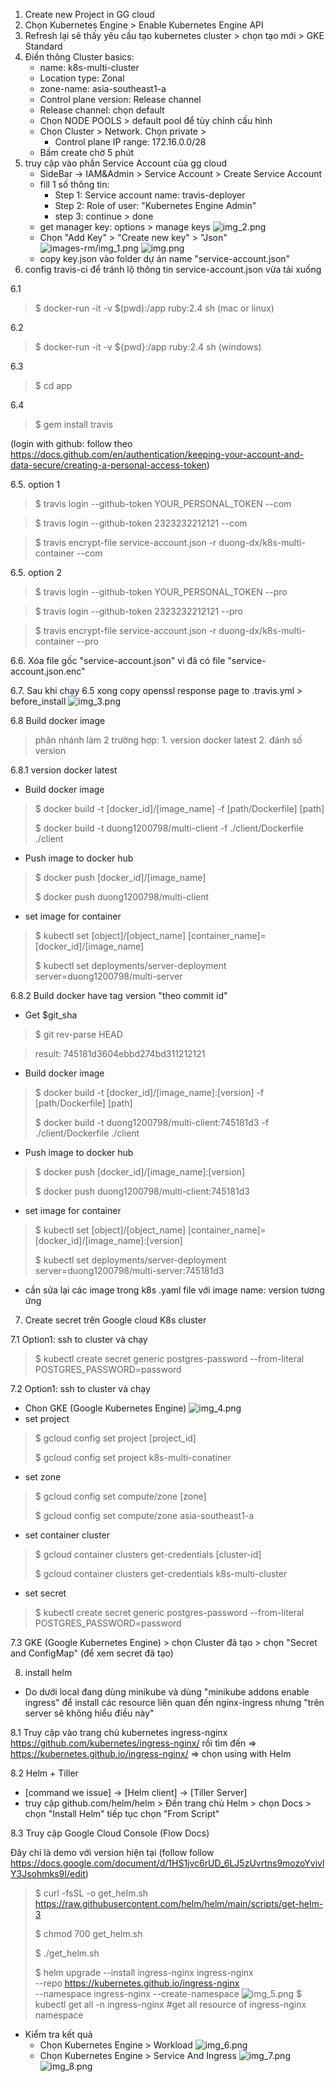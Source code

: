 1. Create new Project in GG cloud
2. Chọn Kubernetes Engine > Enable Kubernetes Engine API
3. Refresh lại sẽ thấy yêu cầu tạo kubernetes cluster > chọn tạo mới > GKE Standard
4. Điền thông Cluster basics:
   - name: k8s-multi-cluster
   - Location type: Zonal
   - zone-name: asia-southeast1-a
   - Control plane version: Release channel
   - Release channel: chọn default
   - Chọn NODE POOLS > default pool để tùy chỉnh cấu hình
   - Chọn Cluster > Network. Chọn private > 
       + Control plane IP range: 172.16.0.0/28
   - Bấm create chờ 5 phút
5. truy cập vào phần Service Account của gg cloud
   - SideBar -> IAM&Admin > Service Account > Create Service Account
   - fill 1 số thông tin:
       + Step 1: Service account name: travis-deployer
       + Step 2: Role of user: "Kubernetes Engine Admin"
       + step 3: continue > done
   - get manager key: options > manage keys
   ![img_2.png](img_2.png)
   - Chọn "Add Key" > "Create new key" > "Json"
   ![images-rm/img_1.png](img_1.png)
   ![img.png](img.png)
   - copy key.json vào folder dự án name "service-account.json"
6. config travis-ci để tránh lộ thông tin service-account.json vừa tải xuống

6.1
> $ docker-run -it -v $(pwd):/app ruby:2.4 sh (mac or linux)

6.2
> $ docker-run -it -v ${pwd}:/app ruby:2.4 sh (windows)

6.3
> $ cd app

6.4
> $ gem install travis

(login with github: follow theo https://docs.github.com/en/authentication/keeping-your-account-and-data-secure/creating-a-personal-access-token)

6.5. option 1

> $ travis login  --github-token YOUR_PERSONAL_TOKEN --com

> $ travis login  --github-token 2323232212121 --com

> $ travis encrypt-file service-account.json -r duong-dx/k8s-multi-container --com

6.5. option 2

> $ travis login  --github-token YOUR_PERSONAL_TOKEN --pro

> $ travis login  --github-token 2323232212121 --pro

> $ travis encrypt-file service-account.json -r duong-dx/k8s-multi-container --pro

6.6. Xóa file gốc "service-account.json" vì đã có file "service-account.json.enc"

6.7. Sau khi chạy 6.5 xong copy openssl response page to .travis.yml > before_install
![img_3.png](img_3.png)

6.8 Build docker image
> phân nhánh làm 2 trường hợp: 1. version docker latest 2. đánh số version

6.8.1 version docker latest
- Build docker image

> $ docker build -t [docker_id]/[image_name] -f [path/Dockerfile] [path]
> 
> $ docker build -t duong1200798/multi-client -f ./client/Dockerfile ./client

- Push image to docker hub
> $ docker push [docker_id]/[image_name]
> 
> $ docker push duong1200798/multi-client

- set image for container
> $ kubectl set [object]/[object_name] [container_name]=[docker_id]/[image_name]
> 
> $ kubectl set deployments/server-deployment server=duong1200798/multi-server

6.8.2 Build docker have tag version "theo commit id"
- Get $git_sha

> $ git rev-parse HEAD

> result: 745181d3604ebbd274bd311212121

- Build docker image

> $ docker build -t [docker_id]/[image_name]:[version] -f [path/Dockerfile] [path]
>
> $ docker build -t duong1200798/multi-client:745181d3 -f ./client/Dockerfile ./client

- Push image to docker hub
> $ docker push [docker_id]/[image_name]:[version]
>
> $ docker push duong1200798/multi-client:745181d3

- set image for container
> $ kubectl set [object]/[object_name] [container_name]=[docker_id]/[image_name]:[version]
>
> $ kubectl set deployments/server-deployment server=duong1200798/multi-server:745181d3

- cần sửa lại các image  trong k8s .yaml file với image name: version tương ứng

7. Create secret trên Google cloud K8s cluster

7.1 Option1: ssh to cluster và chạy 

> $ kubectl create secret generic postgres-password --from-literal POSTGRES_PASSWORD=password

7.2 Option1: ssh to cluster và chạy
- Chon GKE (Google Kubernetes Engine)
![img_4.png](img_4.png)
- set project
> $ gcloud config set project [project_id]
> 
> $ gcloud config set project k8s-multi-conatiner

- set zone
> $ gcloud config set compute/zone [zone]
>
> $ gcloud config set compute/zone asia-southeast1-a

- set container cluster
> $ gcloud container clusters get-credentials [cluster-id]
>
> $ gcloud container clusters get-credentials k8s-multi-cluster

- set secret
> $ kubectl create secret generic postgres-password --from-literal POSTGRES_PASSWORD=password

7.3 GKE (Google Kubernetes Engine) > chọn Cluster đã tạo > chọn "Secret and ConfigMap" (để xem secret đã tạo)

8. install helm
 - Do dưới local đang dùng minikube và dùng "minikube addons enable ingress" để install 
    các resource liên quan đến nginx-ingress nhưng "trên server sẽ không hiểu điều này"

8.1 Truy cập vào trang chủ kubernetes ingress-nginx
   https://github.com/kubernetes/ingress-nginx/ rồi tìm đến  => https://kubernetes.github.io/ingress-nginx/
    => chọn using with Helm

8.2 Helm + Tiller
 - [command we issue] -> [Helm client] -> [Tiller Server]
 - truy cập github.com/helm/helm > Đến trang chủ Helm > chọn Docs > chọn "Install Helm"
  tiếp tục chọn "From Script"

8.3 Truy cập Google Cloud Console (Flow Docs)

Đây chỉ là demo với version hiện tại (follow follow https://docs.google.com/document/d/1HS1jvc6rUD_6LJ5zUvrtns9mozoYvivlY3Jsohmks9I/edit)
> $ curl -fsSL -o get_helm.sh https://raw.githubusercontent.com/helm/helm/main/scripts/get-helm-3
> 
> $ chmod 700 get_helm.sh
>
> $ ./get_helm.sh
>
> $ helm upgrade --install ingress-nginx ingress-nginx \
--repo https://kubernetes.github.io/ingress-nginx \
--namespace ingress-nginx --create-namespace
![img_5.png](img_5.png) 
> $ kubectl get all -n ingress-nginx #get all resource of ingress-nginx namespace


- Kiểm tra kết quả
  + Chọn Kubernetes Engine > Workload
   ![img_6.png](img_6.png)
  + Chọn Kubernetes Engine > Service And Ingress
  ![img_7.png](img_7.png)
  ![img_8.png](img_8.png)